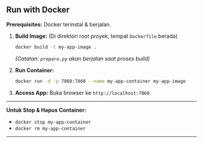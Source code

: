 ## Run with Docker

**Prerequisites:** Docker terinstal & berjalan.

1.  **Build Image:**
    (Di direktori root proyek, tempat `Dockerfile` berada)
    ```bash
    docker build -t my-app-image .
    ```
    *_(Catatan: `prepare.py` akan berjalan saat proses build)_*

2.  **Run Container:**
    ```bash
    docker run -d -p 7860:7860 --name my-app-container my-app-image
    ```

3.  **Access App:**
    Buka browser ke `http://localhost:7860`

---

**Untuk Stop & Hapus Container:**

* `docker stop my-app-container`
* `docker rm my-app-container`

---